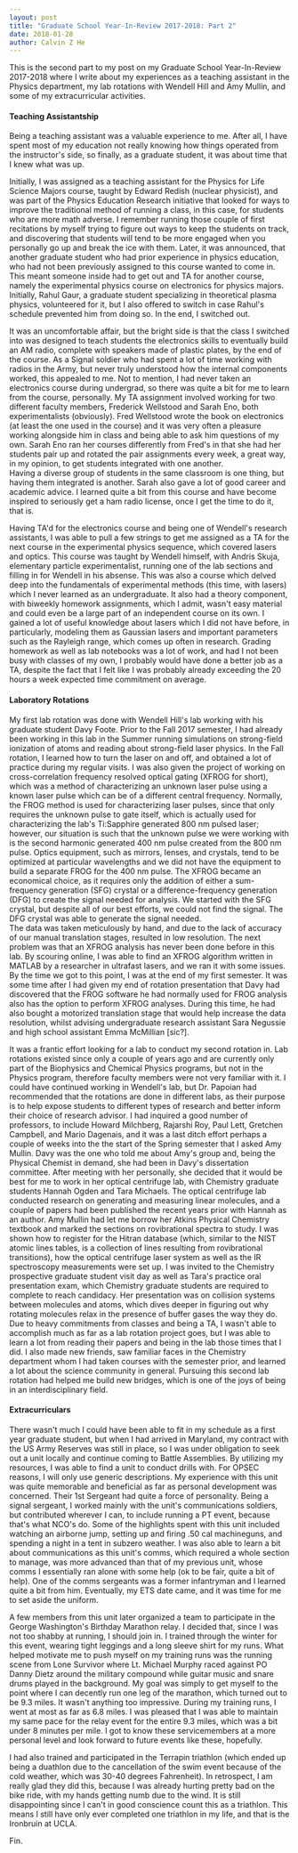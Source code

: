 ```yaml
---
layout: post
title: "Graduate School Year-In-Review 2017-2018: Part 2"
date: 2018-01-28
author: Calvin Z He
---
```


This is the second part to my post on my Graduate School Year-In-Review 2017-2018 where I write about my experiences as a teaching assistant in the Physics
department, my lab rotations with Wendell Hill and Amy Mullin, and some of my extracurricular activities.

#### Teaching Assistantship

Being a teaching assistant was a valuable experience to me.  After all, I have spent most of my education not really knowing how things operated from the
instructor's side, so finally, as a graduate student, it was about time that I knew what was up.

Initially, I was assigned as a teaching assistant for
the Physics for Life Science Majors course, taught by Edward Redish (nuclear physicist), and was part of the Physics Education Research initiative that
looked for ways to improve the
traditional method of running a class, in this case, for students who are more math adverse.  I remember running those couple of first recitations by myself
trying to figure out ways to keep the students on track, and discovering that students will tend to be more engaged when you personally go up and break the
ice with them.  Later, it was announced, that another graduate student who had prior experience in physics education, who had not been previously assigned
to this course wanted to come in.  This meant someone inside had to get out and TA for another course, namely the experimental physics course on electronics
for physics majors.
Initially, Rahul Gaur, a graduate student specializing in theoretical plasma
physics, volunteered for it, but I also offered to switch in case Rahul's schedule prevented him from doing so.  In the end, I switched out.

It was an uncomfortable affair, but the bright side is that the class I switched into was designed to teach students the electronics skills to eventually build
an AM radio, complete with speakers made of plastic plates, by the end of the course.  As a Signal soldier who had spent a lot of time working with radios
in the Army, but never truly understood how the internal components worked, this appealed to me.  Not to mention, I had never taken an electronics course
during undergrad, so there was quite a bit for me to learn from the course, personally.  My TA assignment involved working for two different faculty members,
Frederick Wellstood and Sarah Eno, both experimentalists (obviously).  Fred Wellstood wrote the book on electronics (at least the one used in the course) and
it was very often a pleasure working alongside him in class and being able to ask him questions of my own.  Sarah Eno ran her courses differently from Fred's
in that she had her students pair up and rotated the pair assignments every week, a great way, in my opinion, to get students integrated with one another.  
Having a diverse group of students in the same classroom is one thing, but having them integrated is another.  Sarah also gave a lot of good career and
academic advice.  I learned quite a bit from this course and have become inspired to seriously get a ham radio license, once I get the time to do it, that is.

Having TA'd for the electronics course and being one of Wendell's research assistants, I was able to pull a few strings to get me assigned as a TA for the next
course in the experimental physics sequence, which covered lasers and optics.  This course was taught by Wendell himself, with Andris Skuja, elementary
particle experimentalist, running one of the lab sections and filling in for Wendell in his absense.  This was also a course which delved deep into the
fundamentals of experimental methods (this time, with lasers) which I never learned as an undergraduate.  It also had a theory component, with biweekly
homework assignments, which I admit, wasn't easy material and could even be a large part of an independent course on its own.  I gained a lot of useful
knowledge about lasers which I did not have before, in particularly, modeling them as Gaussian lasers and important parameters such as the Rayleigh range,
which comes up often in research.  Grading homework as well as lab notebooks was a lot of work, and had I not been busy with classes of my own, I probably
would have done a better job as a TA, despite the fact that I felt like I was probably already exceeding the 20 hours a week expected time commitment on average.

#### Laboratory Rotations

My first lab rotation was done with Wendell Hill's lab working with his graduate student Davy Foote.  Prior to the Fall 2017 semester, I had already been
working in this lab in the Summer running simulations on strong-field ionization of atoms and reading about strong-field laser physics.  In the Fall rotation,
I learned how to turn the laser on and off, and obtained a lot of practice during my regular visits.
I was also  given the project of working on cross-correlation frequency resolved optical gating (XFROG for short), which was a method of characterizing an
unknown laser pulse using a known laser pulse which can be of a different central frequency.  Normally, the FROG method is used for characterizing laser
pulses, since that only requires the unknown pulse to gate itself, which is actually used for characterizing the lab's Ti:Sapphire generated 800 nm pulsed
laser; however, our situation is such that the unknown pulse we were working with is the second
harmonic generated 400 nm pulse created from the 800 nm pulse.  Optics equipment, such as mirrors, lenses, and crystals, tend to be optimized at
particular wavelengths and we did not have the equipment to build a separate FROG for the 400 nm pulse.  The XFROG became an economical choice, as it requires
only the addition of either a sum-frequency generation (SFG) crystal or a difference-frequency generation (DFG) to create the signal needed for analysis.
We started with the SFG crystal, but despite all of our best efforts, we could not find the signal.  The DFG crystal was able to generate the signal needed.  
The data was taken meticulously by hand, and due to the lack of accuracy of our manual translation stages, resulted in low resolution.  The next problem was
that an XFROG analysis has never been done before in this lab.  By scouring online, I was able to find an XFROG algorithm written
in MATLAB by a researcher in ultrafast lasers, and we ran it with some issues.  By the time we got to this point, I was at the end of my first semester.  It
was some time after I had given my end of rotation presentation that Davy had discovered that the FROG software he had normally used for FROG analysis also
has the option to perform XFROG analyses.  During this time, he had also bought a motorized translation stage that would help increase the data resolution,
whilst advising undergraduate research assistant Sara Negussie and high school assistant Emma McMillian [sic?].

It was a frantic effort looking for a lab to conduct my second rotation in.  Lab rotations existed since only a couple of years ago and are currently only part
of the Biophysics and Chemical Physics programs, but not in the Physics program, therefore faculty members were not very familiar with it.
I could have continued working in Wendell's lab, but Dr. Papoian had recommended that the rotations are done in different labs, as their purpose is to help
expose students to different types of research and better inform their choice of research advisor.
I had inquired a good number of professors, to include Howard Milchberg,  Rajarshi Roy, Paul Lett, Gretchen Campbell, and Mario Dagenais, and it was a last
ditch effort perhaps a couple of weeks into the the start of the Spring semester that I asked Amy Mullin.  Davy was the one who told me about Amy's group and,
being the Physical Chemist in demand, she had been in Davy's dissertation committee.  After meeting with her personally, she decided that it would be best for
me to work in her optical centrifuge lab, with Chemistry graduate students Hannah Ogden and Tara Michaels.  The optical centrifuge lab conducted research on
generating and measuring linear molecules, and a couple of papers had been published the recent years prior with Hannah as an author.  Amy Mullin had let me
borrow her Atkins Physical Chemistry textbook and marked the sections on rovibrational spectra
to study.  I was shown how to register for the Hitran database (which, similar to the NIST atomic lines tables, is a collection of lines resulting from
rovibrational transitions), how the optical centrifuge laser system as well as the IR spectroscopy measurements were set up.  I was invited to the Chemistry
prospective graduate student visit day as
well as Tara's practice oral presentation exam, which Chemistry graduate students are required to complete to reach candidacy.  Her presentation was on
collision systems between molecules and atoms, which dives deeper in figuring out why rotating molecules relax in the presence of buffer gases the way
they do.  Due to heavy commitments from
classes and being a TA, I wasn't able to accomplish much as far as a lab rotation project goes, but I was able to
learn a lot from reading their papers and being in the lab those times that I did.  I also made new friends, saw familiar faces in the Chemistry department
whom I had taken courses with the semester prior,
and learned a lot about the science community in general.  Pursuing this second lab rotation had helped me build new bridges, which is one of the joys of
being in an interdisciplinary field.

#### Extracurriculars

There wasn't much I could have been able to fit in my schedule as a first year graduate student, but when I had arrived in Maryland, my contract with the
US Army Reserves was still in place, so I was under obligation to seek out a unit locally and continue coming to Battle Assemblies.  By utilizing my resources,
I was able to find a unit to conduct drills with.  For OPSEC reasons, I will only use generic descriptions.  My experience with this unit was quite memorable
and beneficial as far as personal development was concerned.  Their 1st Sergeant had quite a force of personality.  Being a signal sergeant,
I worked mainly with the unit's communications soldiers, but contributed wherever I can, to include running a PT event, because that's what NCO's do.
Some of the highlights spent with this unit included watching an airborne jump, setting up and firing .50 cal machineguns, and spending a night in a tent
in subzero weather.  I was also able to learn a bit about communications as this unit's comms, which required a whole section to manage, was more advanced
than that of my previous unit, whose comms I essentially ran alone with some help (ok to be fair, quite a bit of help).  One of the comms sergeants was a
former infantryman and I learned quite a bit from him.  Eventually, my ETS date came, and it was time for me to set aside the uniform.

A few members from this unit later organized a team to participate in the George Washington's Birthday Marathon relay.  I decided that, since I was not
too shabby at running, I should join in.  I trained through the winter for this event, wearing tight leggings and a long sleeve shirt for my runs.  What
helped motivate me to push myself on my training runs was the running scene from Lone Survivor where Lt. Michael Murphy raced against PO Danny Dietz
around the military compound while guitar music and snare drums played in the background.
My goal was simply to get myself to the point where I can decently run one leg of the marathon, which turned out to be 9.3 miles.  It wasn't anything too
impressive.  During my training runs, I went at most as far as 6.8 miles.  I was pleased that I was able to maintain my same pace for the relay event for
the entire 9.3 miles, which was a bit under 8 minutes per mile.  I got to know these servicemembers at a more personal level and look forward to future
events like these, hopefully.

I had also trained and participated in the Terrapin triathlon (which ended up being a duathlon due to the cancellation of the swim event because of the
cold weather, which was 30-40 degrees Fahrenheit).  In retrospect, I am really glad they did this, because I was already hurting pretty bad on the bike
ride, with my hands getting numb due to the wind.  It is still disappointing since I can't in good conscience count this as a triathlon.  This
means I still have only ever completed one triathlon in my life, and that is the Ironbruin at UCLA.

Fin.